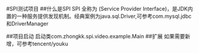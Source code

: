 #SPI测试项目
##什么是SPI
SPI 全称为 (Service Provider Interface)，是JDK内置的一种服务提供发现机制。经典案例为java.sql.Driver,可参考com.mysql.jdbc和DriverManager

##项目启动
启动类com.zhongkk.spi.video.example.Main
##扩展
如果需要新增，可参考tencent/youku
